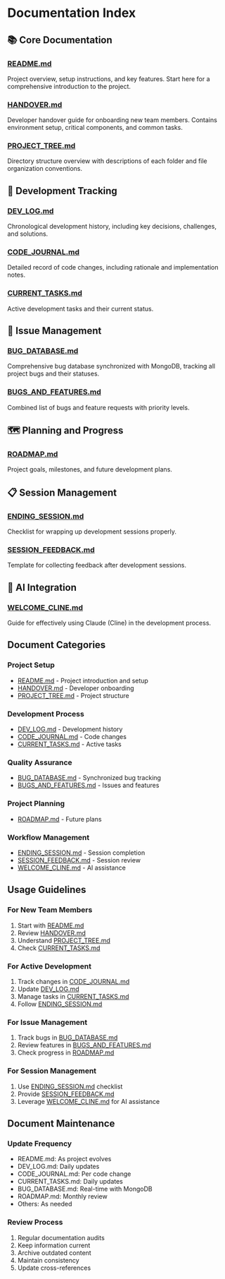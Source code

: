 # Documentation Index

## 📚 Core Documentation

### [README.md](./README.md)
Project overview, setup instructions, and key features. Start here for a comprehensive introduction to the project.

### [HANDOVER.md](./HANDOVER.md)
Developer handover guide for onboarding new team members. Contains environment setup, critical components, and common tasks.

### [PROJECT_TREE.md](./PROJECT_TREE.md)
Directory structure overview with descriptions of each folder and file organization conventions.

## 📝 Development Tracking

### [DEV_LOG.md](./DEV_LOG.md)
Chronological development history, including key decisions, challenges, and solutions.

### [CODE_JOURNAL.md](./CODE_JOURNAL.md)
Detailed record of code changes, including rationale and implementation notes.

### [CURRENT_TASKS.md](./CURRENT_TASKS.md)
Active development tasks and their current status.

## 🐛 Issue Management

### [BUG_DATABASE.md](./BUG_DATABASE.md)
Comprehensive bug database synchronized with MongoDB, tracking all project bugs and their statuses.

### [BUGS_AND_FEATURES.md](./BUGS_AND_FEATURES.md)
Combined list of bugs and feature requests with priority levels.

## 🗺️ Planning and Progress

### [ROADMAP.md](./ROADMAP.md)
Project goals, milestones, and future development plans.

## 📋 Session Management

### [ENDING_SESSION.md](./ENDING_SESSION.md)
Checklist for wrapping up development sessions properly.

### [SESSION_FEEDBACK.md](./SESSION_FEEDBACK.md)
Template for collecting feedback after development sessions.

## 🤖 AI Integration

### [WELCOME_CLINE.md](./WELCOME_CLINE.md)
Guide for effectively using Claude (Cline) in the development process.

## Document Categories

### Project Setup
- [README.md](./README.md) - Project introduction and setup
- [HANDOVER.md](./HANDOVER.md) - Developer onboarding
- [PROJECT_TREE.md](./PROJECT_TREE.md) - Project structure

### Development Process
- [DEV_LOG.md](./DEV_LOG.md) - Development history
- [CODE_JOURNAL.md](./CODE_JOURNAL.md) - Code changes
- [CURRENT_TASKS.md](./CURRENT_TASKS.md) - Active tasks

### Quality Assurance
- [BUG_DATABASE.md](./BUG_DATABASE.md) - Synchronized bug tracking
- [BUGS_AND_FEATURES.md](./BUGS_AND_FEATURES.md) - Issues and features

### Project Planning
- [ROADMAP.md](./ROADMAP.md) - Future plans

### Workflow Management
- [ENDING_SESSION.md](./ENDING_SESSION.md) - Session completion
- [SESSION_FEEDBACK.md](./SESSION_FEEDBACK.md) - Session review
- [WELCOME_CLINE.md](./WELCOME_CLINE.md) - AI assistance

## Usage Guidelines

### For New Team Members
1. Start with [README.md](./README.md)
2. Review [HANDOVER.md](./HANDOVER.md)
3. Understand [PROJECT_TREE.md](./PROJECT_TREE.md)
4. Check [CURRENT_TASKS.md](./CURRENT_TASKS.md)

### For Active Development
1. Track changes in [CODE_JOURNAL.md](./CODE_JOURNAL.md)
2. Update [DEV_LOG.md](./DEV_LOG.md)
3. Manage tasks in [CURRENT_TASKS.md](./CURRENT_TASKS.md)
4. Follow [ENDING_SESSION.md](./ENDING_SESSION.md)

### For Issue Management
1. Track bugs in [BUG_DATABASE.md](./BUG_DATABASE.md)
2. Review features in [BUGS_AND_FEATURES.md](./BUGS_AND_FEATURES.md)
3. Check progress in [ROADMAP.md](./ROADMAP.md)

### For Session Management
1. Use [ENDING_SESSION.md](./ENDING_SESSION.md) checklist
2. Provide [SESSION_FEEDBACK.md](./SESSION_FEEDBACK.md)
3. Leverage [WELCOME_CLINE.md](./WELCOME_CLINE.md) for AI assistance

## Document Maintenance

### Update Frequency
- README.md: As project evolves
- DEV_LOG.md: Daily updates
- CODE_JOURNAL.md: Per code change
- CURRENT_TASKS.md: Daily updates
- BUG_DATABASE.md: Real-time with MongoDB
- ROADMAP.md: Monthly review
- Others: As needed

### Review Process
1. Regular documentation audits
2. Keep information current
3. Archive outdated content
4. Maintain consistency
5. Update cross-references
